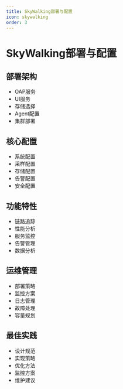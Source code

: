 ```yaml
---
title: SkyWalking部署与配置
icon: skywalking
order: 3
---
```


# SkyWalking部署与配置

## 部署架构
- OAP服务
- UI服务
- 存储选择
- Agent配置
- 集群部署

## 核心配置
- 系统配置
- 采样配置
- 存储配置
- 告警配置
- 安全配置

## 功能特性
- 链路追踪
- 性能分析
- 服务监控
- 告警管理
- 数据分析

## 运维管理
- 部署策略
- 监控方案
- 日志管理
- 故障处理
- 容量规划

## 最佳实践
- 设计规范
- 实现策略
- 优化方法
- 监控方案
- 维护建议
